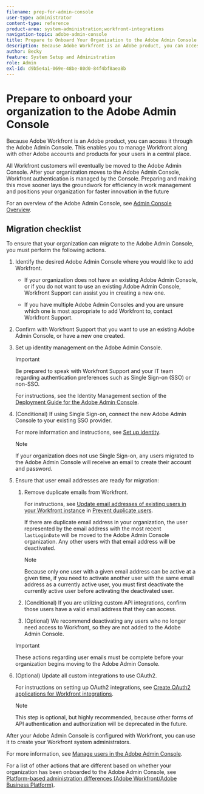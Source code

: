 ```yaml
---
filename: prep-for-admin-console
user-type: administrator
content-type: reference
product-area: system-administration;workfront-integrations
navigation-topic: adobe-admin-console
title: Prepare to Onboard Your Organization to the Adobe Admin Console
description: Because Adobe Workfront is an Adobe product, you can access it through the Adobe Admin Console. This enables you to manage Workfront along with other Adobe accounts and products for your users in a central place.
author: Becky
feature: System Setup and Administration
role: Admin
exl-id: d9b5e4a1-069e-48be-80d0-84f4bf8aea8b
---
```

# Prepare to onboard your organization to the Adobe Admin Console

<!-- Audited: 12/2023 -->

Because Adobe Workfront is an Adobe product, you can access it through the Adobe Admin Console. This enables you to manage Workfront along with other Adobe accounts and products for your users in a central place.

All Workfront customers will eventually be moved to the Adobe Admin Console. After your organization moves to the Adobe Admin Console, Workfront authentication is managed by the Console. Preparing and making this move sooner lays the groundwork for efficiency in work management and positions your organization for faster innovation in the future 

For an overview of the Adobe Admin Console, see [Admin Console Overview](https://helpx.adobe.com/enterprise/using/admin-console.html).

## Migration checklist

To ensure that your organization can migrate to the Adobe Admin Console, you must perform the following actions.

1. Identify the desired Adobe Admin Console where you would like to add Workfront.
    
   * If your organization does not have an existing Adobe Admin Console, or if you do not want to use an existing Adobe Admin Console, Workfront Support can assist you in creating a new one.
        
   * If you have multiple Adobe Admin Consoles and you are unsure which one is most appropriate to add Workfront to, contact Workfront Support.

1. Confirm with Workfront Support that you want to use an existing Adobe Admin Console, or have a new one created.
    
1. Set up identity management on the Adobe Admin Console.
    
   >[!IMPORTANT]
   >
   >Be prepared to speak with Workfront Support and your IT team regarding authentication preferences such as Single Sign-on (SSO) or non-SSO.
    
   For instructions, see the Identity Management section of the [Deployment Guide for the Adobe Admin Console](https://helpx.adobe.com/enterprise/using/deployment-planning.html).

1. (Conditional) If using Single Sign-on, connect the new Adobe Admin Console to your existing SSO provider.

   For more information and instructions, see [Set up identity](https://helpx.adobe.com/enterprise/using/set-up-identity.html).

   >[!NOTE]
   >
   >If your organization does not use Single Sign-on, any users migrated to the Adobe Admin Console will receive an email to create their account and password.

1. Ensure that user email addresses are ready for migration:
    
   1. Remove duplicate emails from Workfront.
        
      For instructions, see [Update email addresses of existing users in your Workfront instance](/help/quicksilver/administration-and-setup/manage-workfront/security/prevent-duplicate-users.md#update-email-addresses-of-existing-users-in-your-workfront-instance) in [Prevent duplicate users](/help/quicksilver/administration-and-setup/manage-workfront/security/prevent-duplicate-users.md).
        
      If there are duplicate email address in your organization, the user represented by the email address with the most recent `lastLoginDate` will be moved to the Adobe Admin Console organization. Any other users with that email address will be deactivated.
        
      >[!NOTE]
      >
      >Because only one user with a given email address can be active at a given time, if you need to activate another user with the same email address as a currently active user, you must first deactivate the currently active user before activating the deactivated user.
        
   1. (Conditional) If you are utilizing custom API integrations, confirm those users have a valid email address that they can access.
        
   1. (Optional) We recommend deactivating any users who no longer need access to Workfront, so they are not added to the Adobe Admin Console.
    
   >[!IMPORTANT]
   >
   >These actions regarding user emails must be complete before your organization begins moving to the Adobe Admin Console.
    
1. (Optional) Update all custom integrations to use OAuth2.

   For instructions on setting up OAuth2 integrations, see [Create OAuth2 applications for Workfront integrations](../../administration-and-setup/configure-integrations/create-oauth-application.md).

   >[!NOTE]
   >
   >This step is optional, but highly recommended, because other forms of API authentication and authorization will be deprecated in the future.

After your Adobe Admin Console is configured with Workfront, you can use it to create your Workfront system administrators.

For more information, see [Manage users in the Adobe Admin Console](../../administration-and-setup/add-users/create-and-manage-users/admin-console.md).

For a list of other actions that are different based on whether your organization has been onboarded to the Adobe Admin Console, see [Platform-based administration differences (Adobe Workfront/Adobe Business Platform)](../../administration-and-setup/get-started-wf-administration/actions-in-admin-console.md).
